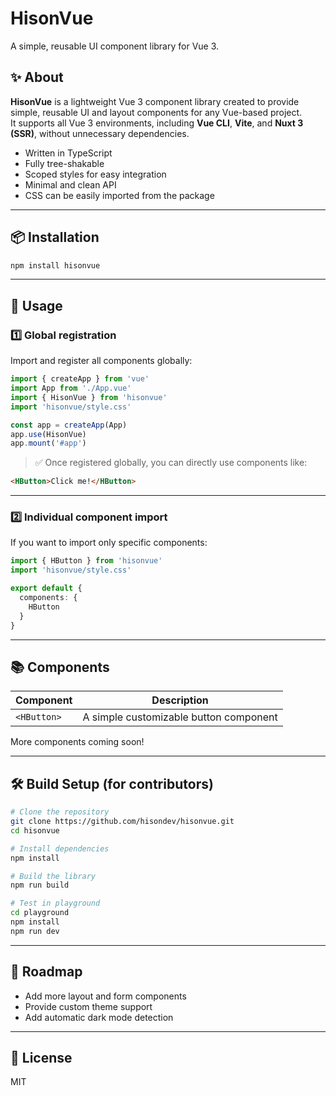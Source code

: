 # HisonVue

A simple, reusable UI component library for Vue 3.

## ✨ About

**HisonVue** is a lightweight Vue 3 component library created to provide simple, reusable UI and layout components for any Vue-based project.  
It supports all Vue 3 environments, including **Vue CLI**, **Vite**, and **Nuxt 3 (SSR)**, without unnecessary dependencies.

- Written in TypeScript  
- Fully tree-shakable  
- Scoped styles for easy integration  
- Minimal and clean API  
- CSS can be easily imported from the package

---

## 📦 Installation

```bash
npm install hisonvue
```

---

## 🚀 Usage

### 1️⃣ **Global registration**
Import and register all components globally:
```ts
import { createApp } from 'vue'
import App from './App.vue'
import { HisonVue } from 'hisonvue'
import 'hisonvue/style.css'

const app = createApp(App)
app.use(HisonVue)
app.mount('#app')
```
> ✅ Once registered globally, you can directly use components like:
```html
<HButton>Click me!</HButton>
```

---

### 2️⃣ **Individual component import**
If you want to import only specific components:
```ts
import { HButton } from 'hisonvue'
import 'hisonvue/style.css'

export default {
  components: {
    HButton
  }
}
```

---

## 📚 Components

| Component   | Description                |
|-------------|----------------------------|
| `<HButton>` | A simple customizable button component |

More components coming soon!

---

## 🛠 Build Setup (for contributors)

```bash
# Clone the repository
git clone https://github.com/hisondev/hisonvue.git
cd hisonvue

# Install dependencies
npm install

# Build the library
npm run build

# Test in playground
cd playground
npm install
npm run dev
```

---

## 🔎 Roadmap
- Add more layout and form components
- Provide custom theme support
- Add automatic dark mode detection

---

## 📄 License
MIT

